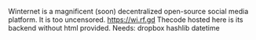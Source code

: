 Winternet is a magnificent (soon) decentralized open-source social media platform. It is too uncensored. https://wi.rf.gd Thecode hosted here is its backend without html provided. Needs: dropbox hashlib datetime
